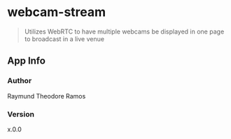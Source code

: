 # webcam-stream

> Utilizes WebRTC to have multiple webcams be displayed in one page to broadcast in a live venue

## App Info

### Author

Raymund Theodore Ramos

### Version

x.0.0